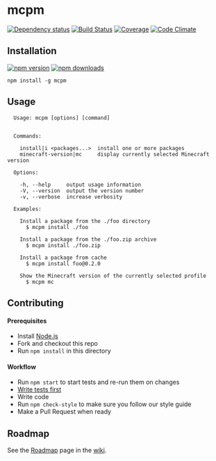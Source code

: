 # mcpm

[![Dependency status](https://img.shields.io/david/mcpm/mcpm.svg?style=flat)](https://david-dm.org/mcpm/mcpm)
[![Build Status](https://img.shields.io/travis/mcpm/mcpm.svg?style=flat&branch=master)](https://travis-ci.org/mcpm/mcpm)
[![Coverage](https://img.shields.io/codeclimate/coverage/github/mcpm/mcpm.svg)](https://codeclimate.com/github/mcpm/mcpm)
[![Code Climate](https://img.shields.io/codeclimate/github/mcpm/mcpm.svg)](https://codeclimate.com/github/mcpm/mcpm)

## Installation

[![npm version](https://img.shields.io/npm/v/mcpm.svg)](https://www.npmjs.com/package/mcpm)
[![npm downloads](https://img.shields.io/npm/dm/mcpm.svg)](https://www.npmjs.com/package/mcpm)

    npm install -g mcpm

## Usage

```Text
  Usage: mcpm [options] [command]


  Commands:

    install|i <packages...>  install one or more packages
    minecraft-version|mc     display currently selected Minecraft version

  Options:

    -h, --help     output usage information
    -V, --version  output the version number
    -v, --verbose  increase verbosity

  Examples:

    Install a package from the ./foo directory
      $ mcpm install ./foo

    Install a package from the ./foo.zip archive
      $ mcpm install ./foo.zip

    Install a package from cache
      $ mcpm install foo@0.2.0

    Show the Minecraft version of the currently selected profile
      $ mcpm mc
```

## Contributing

#### Prerequisites

- Install [Node.js](https://nodejs.org/)
- Fork and checkout this repo
- Run `npm install` in this directory

#### Workflow

- Run `npm start` to start tests and re-run them on changes
- [Write tests first](https://en.wikipedia.org/wiki/Test-driven_development)
- Write code
- Run `npm check-style` to make sure you follow our style guide
- Make a Pull Request when ready

## Roadmap

See the [Roadmap](https://github.com/mcpm/mcpm/wiki/Roadmap) page in the [wiki](https://github.com/mcpm/mcpm/wiki).
